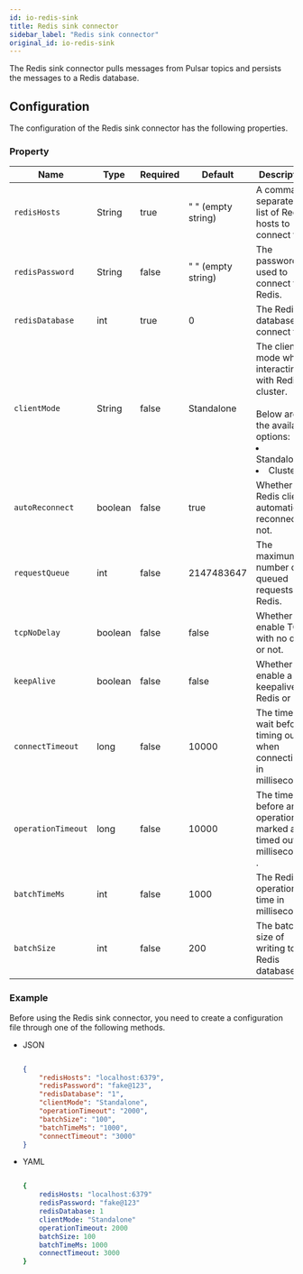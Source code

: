 ```yaml
---
id: io-redis-sink
title: Redis sink connector
sidebar_label: "Redis sink connector"
original_id: io-redis-sink
---
```


The  Redis sink connector pulls messages from Pulsar topics 
and persists the messages to a Redis database.



## Configuration

The configuration of the Redis sink connector has the following properties.



### Property

| Name | Type|Required | Default | Description 
|------|----------|----------|---------|-------------|
| `redisHosts` |String|true|" " (empty string) | A comma-separated list of Redis hosts to connect to. |
| `redisPassword` |String|false|" " (empty string) | The password used to connect to Redis. |
| `redisDatabase` | int|true|0  | The Redis database to connect to. |
| `clientMode` |String| false|Standalone | The client mode when interacting with Redis cluster. <br /><br />Below are the available options: <br /><li>Standalone<br /></li><li>Cluster </li>|
| `autoReconnect` | boolean|false|true | Whether the Redis client automatically reconnect or not. |
| `requestQueue` | int|false|2147483647 | The maximum number of queued requests to Redis. |
| `tcpNoDelay` |boolean| false| false | Whether to enable TCP with no delay or not. |
| `keepAlive` | boolean|false | false |Whether to enable a keepalive to Redis or not. |
| `connectTimeout` |long| false|10000 | The time to wait before timing out when connecting in milliseconds. |
| `operationTimeout` | long|false|10000 | The time before an operation is marked as timed out in milliseconds . |
| `batchTimeMs` | int|false|1000 | The Redis operation time in milliseconds. |
| `batchSize` | int|false|200 | The batch size of writing to Redis database. |


### Example

Before using the Redis sink connector, you need to create a configuration file through one of the following methods.

* JSON

  ```json
  
  {
      "redisHosts": "localhost:6379",
      "redisPassword": "fake@123",
      "redisDatabase": "1",
      "clientMode": "Standalone",
      "operationTimeout": "2000",
      "batchSize": "100",
      "batchTimeMs": "1000",
      "connectTimeout": "3000"
  }
  
  ```

* YAML

  ```yaml
  
  {
      redisHosts: "localhost:6379"
      redisPassword: "fake@123"
      redisDatabase: 1
      clientMode: "Standalone"
      operationTimeout: 2000
      batchSize: 100
      batchTimeMs: 1000
      connectTimeout: 3000
  }
  
  ```

